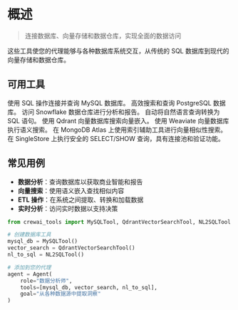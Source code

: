 # 概述

> 连接数据库、向量存储和数据仓库，实现全面的数据访问

这些工具使您的代理能够与各种数据库系统交互，从传统的 SQL 数据库到现代的向量存储和数据仓库。

## **可用工具**

<CardGroup cols={2}>
  <Card title="MySQL 工具" icon="database" href="/en/tools/database-data/mysqltool">
    使用 SQL 操作连接并查询 MySQL 数据库。
  </Card>

  <Card title="PostgreSQL 搜索" icon="elephant" href="/en/tools/database-data/pgsearchtool">
    高效搜索和查询 PostgreSQL 数据库。
  </Card>

  <Card title="Snowflake 搜索" icon="snowflake" href="/en/tools/database-data/snowflakesearchtool">
    访问 Snowflake 数据仓库进行分析和报告。
  </Card>

  <Card title="自然语言转 SQL 工具" icon="language" href="/en/tools/database-data/nl2sqltool">
    自动将自然语言查询转换为 SQL 语句。
  </Card>

  <Card title="Qdrant 向量搜索" icon="vector-square" href="/en/tools/database-data/qdrantvectorsearchtool">
    使用 Qdrant 向量数据库搜索向量嵌入。
  </Card>

  <Card title="Weaviate 向量搜索" icon="network-wired" href="/en/tools/database-data/weaviatevectorsearchtool">
    使用 Weaviate 向量数据库执行语义搜索。
  </Card>

  <Card title="MongoDB 向量搜索" icon="leaf" href="/en/tools/database-data/mongodbvectorsearchtool">
    在 MongoDB Atlas 上使用索引辅助工具进行向量相似性搜索。
  </Card>

  <Card title="SingleStore 搜索" icon="database" href="/en/tools/database-data/singlestoresearchtool">
    在 SingleStore 上执行安全的 SELECT/SHOW 查询，具有连接池和验证功能。
  </Card>
</CardGroup>

## **常见用例**

* **数据分析**：查询数据库以获取商业智能和报告
* **向量搜索**：使用语义嵌入查找相似内容
* **ETL 操作**：在系统之间提取、转换和加载数据
* **实时分析**：访问实时数据以支持决策

```python  theme={null}
from crewai_tools import MySQLTool, QdrantVectorSearchTool, NL2SQLTool

# 创建数据库工具
mysql_db = MySQLTool()
vector_search = QdrantVectorSearchTool()
nl_to_sql = NL2SQLTool()

# 添加到您的代理
agent = Agent(
    role="数据分析师",
    tools=[mysql_db, vector_search, nl_to_sql],
    goal="从各种数据源中提取洞察"
)
```